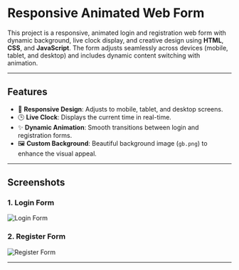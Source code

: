 # Responsive Animated Web Form

This project is a responsive, animated login and registration web form with dynamic background, live clock display, and creative design using **HTML**, **CSS**, and **JavaScript**. The form adjusts seamlessly across devices (mobile, tablet, and desktop) and includes dynamic content switching with animation.

---

## Features

- 🌟 **Responsive Design**: Adjusts to mobile, tablet, and desktop screens.
- 🕒 **Live Clock**: Displays the current time in real-time.
- ✨ **Dynamic Animation**: Smooth transitions between login and registration forms.
- 🖼️ **Custom Background**: Beautiful background image (`gb.png`) to enhance the visual appeal.

---

## Screenshots

### 1. **Login Form**
![Login Form](./time.png)

### 2. **Register Form**
![Register Form](./register.png)

---

